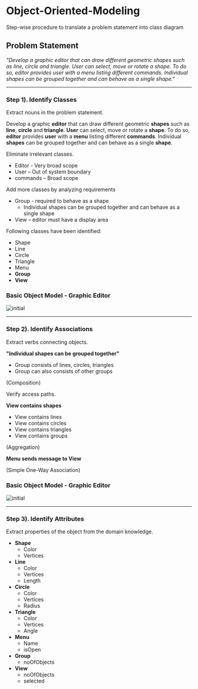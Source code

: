 # Object-Oriented-Modeling
Step-wise procedure to translate a problem statement into class diagram
## Problem Statement
*"Develop a graphic editor that can draw different geometric shapes such as line, circle and triangle. User can select, move or rotate a shape. To do so, editor provides user with a menu listing different commands. Individual shapes can be grouped together and can behave as a single shape."* 

---
### Step 1). Identify Classes
Extract nouns in the problem statement.

Develop a graphic **editor** that can draw different geometric **shapes** such as **line**, **circle** and **triangle**. **User** can select, move or rotate a **shape**. To do so, **editor** provides **user** with a **menu** listing different **commands**. Individual **shapes** can be grouped together and can behave as a single **shape**. 

Eliminate irrelevant classes.
* Editor - Very broad scope
* User – Out of system boundary
* commands – Broad scope

Add more classes by analyzing requirements
* Group - required to behave as a shape
  * Individual shapes can be grouped together and can behave as a single shape
* View – editor must have a display area

Following classes have been identified:
* Shape
* Line
* Circle
* Triangle
* Menu
* **Group**
* **View**
### Basic Object Model - Graphic Editor
![initial](https://user-images.githubusercontent.com/41892175/45860923-6614ff00-bd9c-11e8-87fb-530b0b6dc907.jpg)

---
### Step 2). Identify Associations
Extract verbs connecting objects.

**"Individual shapes can be grouped together"**
* Group consists of lines, circles, triangles
* Group can also consists of other groups

(Composition)

Verify access paths.

**View contains shapes**
* View contains lines
* View contains circles
* View contains triangles
* View contains groups

(Aggregation)

**Menu sends message to View**

(Simple One-Way Association)
### Basic Object Model - Graphic Editor
![initial](https://user-images.githubusercontent.com/41892175/45861910-dbcf9980-bda1-11e8-9004-d37512a6f1fe.jpg)

---
### Step 3). Identify Attributes
Extract properties of the object from the domain knowledge.
* **Shape**
  * Color
  * Vertices
* **Line**
  * Color
  * Vertices
  * Length
* **Circle**
  * Color
  * Vertices
  * Radius
* **Triangle**
  * Color
  * Vertices
  * Angle
* **Menu**
  * Name
  * isOpen
* **Group**
  * noOfObjects
* **View**
  * noOfObjects
  * selected

